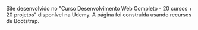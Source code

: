 Site desenvolvido no "Curso Desenvolvimento Web Completo - 20 cursos + 20 projetos" disponível na Udemy.
A página foi construída usando recursos de Bootstrap.
